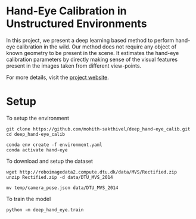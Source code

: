 # Hand-Eye Calibration in Unstructured Environments

In this project, we present a deep learning based method to perform hand-eye calibration in the wild. Our method
does not require any object of known geometry to be present in the scene. It estimates the hand-eye calibration
parameters by directly making sense of the visual features present in the images taken from different view-points.

For more details, visit the [project website](https://sites.google.com/andrew.cmu.edu/deep-hand-eye-calibration).

# Setup

To setup the environment

```
git clone https://github.com/mohith-sakthivel/deep_hand-eye_calib.git
cd deep_hand-eye_calib

conda env create -f environment.yaml
conda activate hand-eye
```


To download and setup the dataset

```
wget http://roboimagedata2.compute.dtu.dk/data/MVS/Rectified.zip
unzip Rectified.zip -d data/DTU_MVS_2014

mv temp/camera_pose.json data/DTU_MVS_2014
```

To train the model

```
python -m deep_hand_eye.train
```